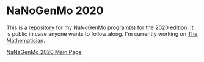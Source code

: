 # NaNoGenMo 2020

This is a repository for my NaNoGenMo program(s) for the 2020 edition. It is public in case anyone wants to follow along.
I'm currently working on [The Mathematician](https://github.com/NaNoGenMo/2020/issues/49).

[NaNaGenMo 2020 Main Page](https://github.com/NaNoGenMo/2020)
